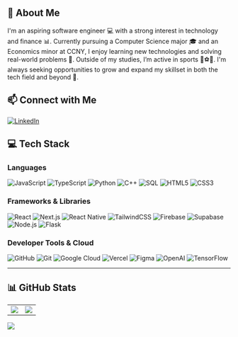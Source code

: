 ## 🚀 About Me  
I'm an aspiring software engineer 💻 with a strong interest in technology and finance 📊. Currently pursuing a Computer Science major 🎓 and an Economics minor at CCNY, I enjoy learning new technologies and solving real-world problems 🔧. Outside of my studies, I’m active in sports 🏓⚽🏐. I'm always seeking opportunities to grow and expand my skillset in both the tech field and beyond 🌱.

## 📫 Connect with Me  
[![LinkedIn](https://img.shields.io/badge/LinkedIn-%230077B5.svg?style=for-the-badge&logo=linkedin&logoColor=white)](https://www.linkedin.com/in/almasur-antor/)  

## 💻 Tech Stack  

### **Languages**  
![JavaScript](https://img.shields.io/badge/JavaScript-%23F7DF1E.svg?style=for-the-badge&logo=javascript&logoColor=black)  ![TypeScript](https://img.shields.io/badge/TypeScript-%23007ACC.svg?style=for-the-badge&logo=typescript&logoColor=white)  ![Python](https://img.shields.io/badge/Python-3670A0?style=for-the-badge&logo=python&logoColor=ffdd54) ![C++](https://img.shields.io/badge/C++-blue?style=for-the-badge&logo=c%2B%2B&logoColor=white) ![SQL](https://img.shields.io/badge/PostgreSQL-%23316192.svg?style=for-the-badge&logo=postgresql&logoColor=white)  ![HTML5](https://img.shields.io/badge/HTML5-%23E34F26.svg?style=for-the-badge&logo=html5&logoColor=white)  ![CSS3](https://img.shields.io/badge/CSS3-%231572B6.svg?style=for-the-badge&logo=css3&logoColor=white)  

### **Frameworks & Libraries**  
![React](https://img.shields.io/badge/React-%2361DAFB.svg?style=for-the-badge&logo=react&logoColor=black)  ![Next.js](https://img.shields.io/badge/Next.js-%23000000.svg?style=for-the-badge&logo=next.js&logoColor=white)  ![React Native](https://img.shields.io/badge/React%20Native-%2361DAFB.svg?style=for-the-badge&logo=react&logoColor=black)  ![TailwindCSS](https://img.shields.io/badge/TailwindCSS-%2338B2AC.svg?style=for-the-badge&logo=tailwind-css&logoColor=white) ![Firebase](https://img.shields.io/badge/Firebase-%23039BE5.svg?style=for-the-badge&logo=firebase)  ![Supabase](https://img.shields.io/badge/Supabase-3ECF8E?style=for-the-badge&logo=supabase&logoColor=white)  ![Node.js](https://img.shields.io/badge/Node.js-%2343853D.svg?style=for-the-badge&logo=node.js&logoColor=white) ![Flask](https://img.shields.io/badge/Flask-%23000.svg?style=for-the-badge&logo=flask&logoColor=white)  

### **Developer Tools & Cloud**  
![GitHub](https://img.shields.io/badge/GitHub-%23121011.svg?style=for-the-badge&logo=github&logoColor=white)  ![Git](https://img.shields.io/badge/Git-%23F05033.svg?style=for-the-badge&logo=git&logoColor=white)  ![Google Cloud](https://img.shields.io/badge/Google%20Cloud-%234285F4.svg?style=for-the-badge&logo=google-cloud&logoColor=white)  ![Vercel](https://img.shields.io/badge/Vercel-%23000000.svg?style=for-the-badge&logo=vercel&logoColor=white)  ![Figma](https://img.shields.io/badge/Figma-%23F24E1E.svg?style=for-the-badge&logo=figma&logoColor=white) ![OpenAI](https://img.shields.io/badge/OpenAI-%234EA94B.svg?style=for-the-badge&logo=openai&logoColor=white) ![TensorFlow](https://img.shields.io/badge/TensorFlow-%23FF6F00.svg?style=for-the-badge&logo=tensorflow&logoColor=white)  

---

## 📊 GitHub Stats  
<table>
  <tr>
    <td><img src="https://github-readme-streak-stats.herokuapp.com/?user=almasurantor&theme=dark&hide_border=false" /></td>
    <td><img src="https://github-readme-stats.vercel.app/api/top-langs/?username=almasurantor&theme=dark&hide_border=false&include_all_commits=false&count_private=false&layout=compact" /></td>
  </tr>
</table>

[![](https://visitcount.itsvg.in/api?id=almasurantor&icon=0&color=0)](https://visitcount.itsvg.in)
